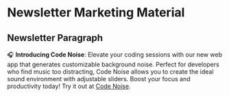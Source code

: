 # Newsletter Marketing Material

## Newsletter Paragraph

🎧 **Introducing Code Noise**: Elevate your coding sessions with our new web app that generates customizable background noise. Perfect for developers who find music too distracting, Code Noise allows you to create the ideal sound environment with adjustable sliders. Boost your focus and productivity today! Try it out at [Code Noise](https://code-noise.vercel.app).
